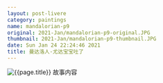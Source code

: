 ```yaml
---
layout: post-livere
category: paintings
name: mandalorian-p9
original: 2021-Jan/mandalorian-p9-original.JPG
thumbnail: 2021-Jan/mandalorian-p9-thumbnail.JPG
date: Sun Jan 24 22:24:46 2021
title: 曼达洛人-尤达宝宝吐了
---
```


![{{page.title}}](/gallery/{{page.category}}/{{page.original}})
故事内容

